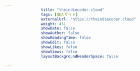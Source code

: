 ```yaml
---
                title: "theindiecoder.cloud"
                tags: [個人サイト]
                externalUrl: "https://theindiecoder.cloud"
                weight: 451
                showDate: false
                showAuthor: false
                showReadingTime: false
                showEdit: false
                showLikes: false
                showViews: false
                layoutBackgroundHeaderSpace: false
                
---
```


